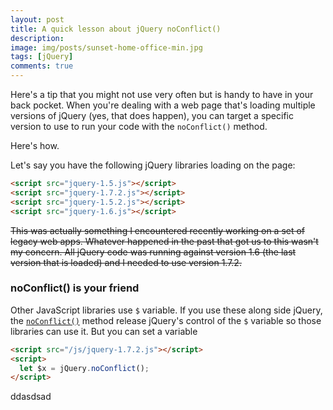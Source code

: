 ```yaml
---
layout: post
title: A quick lesson about jQuery noConflict()
description: 
image: img/posts/sunset-home-office-min.jpg
tags: [jQuery]
comments: true
---
```



Here's a tip that you might not use very often but is handy to have in your back pocket. When you're dealing with a web page that's loading multiple versions of jQuery (yes, that does happen), you can target a specific version to use to run your code with the `noConflict()` method.

Here's how.

Let's say you have the following jQuery libraries loading on the page:

```html
<script src="jquery-1.5.js"></script>
<script src="jquery-1.7.2.js"></script>
<script src="jquery-1.5.2.js"></script>
<script src="jquery-1.6.js"></script>
```

<del>This was actually something I encountered recently working on a set of legacy web apps. Whatever happened in the past that got us to this wasn't my concern. All jQuery code was running against version 1.6 (the last version that is loaded) and I needed to use version 1.7.2.</del>


### noConflict() is your friend

Other JavaScript libraries use `$` variable. If you use these along side jQuery, the [`noConflict()`](https://api.jquery.com/jquery.noconflict/) method release jQuery's control of the `$` variable so those libraries can use it. But you can set a variable  


```html
<script src="/js/jquery-1.7.2.js"></script>
<script>
  let $x = jQuery.noConflict();
</script>
```

ddasdsad